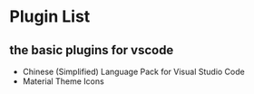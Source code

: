 # Plugin List

## the basic plugins for vscode

- Chinese (Simplified) Language Pack for Visual Studio Code
- Material Theme Icons
